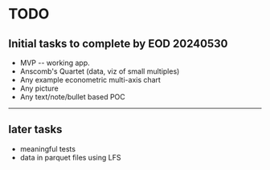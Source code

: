 # TODO

## Initial tasks to complete by EOD 20240530

* MVP -- working app.
* Anscomb's Quartet (data, viz of small multiples)
* Any example econometric multi-axis chart
* Any picture
* Any text/note/bullet based POC

----

## later tasks
* meaningful tests
* data in  parquet files using LFS

